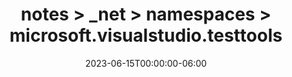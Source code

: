 ---
title: notes > _net > namespaces > microsoft.visualstudio.testtools
date: 2023-06-15T00:00:00-06:00
draft: false
---